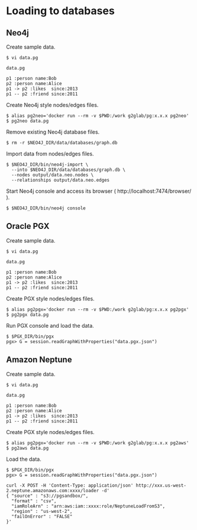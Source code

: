 # Loading to databases

## Neo4j

Create sample data.

    $ vi data.pg

`data.pg`

    p1 :person name:Bob
    p2 :person name:Alice
    p1 -> p2 :likes  since:2013
    p1 -- p2 :friend since:2011

Create Neo4j style nodes/edges files.

    $ alias pg2neo='docker run --rm -v $PWD:/work g2glab/pg:x.x.x pg2neo'
    $ pg2neo data.pg

Remove existing Neo4j database files.

    $ rm -r $NEO4J_DIR/data/databases/graph.db

Import data from nodes/edges files.

    $ $NEO4J_DIR/bin/neo4j-import \
      --into $NEO4J_DIR/data/databases/graph.db \
      --nodes output/data.neo.nodes \
      --relationships output/data.neo.edges

Start Neo4j console and access its browser ( http://localhost:7474/browser/ ).

    $ $NEO4J_DIR/bin/neo4j console

## Oracle PGX

Create sample data.

    $ vi data.pg

`data.pg`

    p1 :person name:Bob
    p2 :person name:Alice
    p1 -> p2 :likes  since:2013
    p1 -- p2 :friend since:2011

Create PGX style nodes/edges files.

    $ alias pg2pgx='docker run --rm -v $PWD:/work g2glab/pg:x.x.x pg2pgx'
    $ pg2pgx data.pg

Run PGX console and load the data.

    $ $PGX_DIR/bin/pgx
    pgx> G = session.readGraphWithProperties("data.pgx.json")

## Amazon Neptune

Create sample data.

    $ vi data.pg

`data.pg`

    p1 :person name:Bob
    p2 :person name:Alice
    p1 -> p2 :likes  since:2013
    p1 -- p2 :friend since:2011

Create PGX style nodes/edges files.

    $ alias pg2pgx='docker run --rm -v $PWD:/work g2glab/pg:x.x.x pg2aws'
    $ pg2aws data.pg

Load the data.

    $ $PGX_DIR/bin/pgx
    pgx> G = session.readGraphWithProperties("data.pgx.json")

    curl -X POST -H 'Content-Type: application/json' http://xxx.us-west-2.neptune.amazonaws.com:xxxx/loader -d'
    { "source" : "s3://pgsandbox/",
      "format" : "csv",
      "iamRoleArn" : "arn:aws:iam::xxxx:role/NeptuneLoadFromS3",
      "region" : "us-west-2",
      "failOnError" : "FALSE"
    }'
